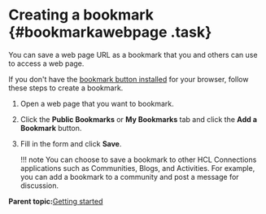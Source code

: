 # Creating a bookmark {#bookmarkawebpage .task}

You can save a web page URL as a bookmark that you and others can use to access a web page.

If you don't have the [bookmark button installed](getstarted-oneapproach.md) for your browser, follow these steps to create a bookmark.

1.  Open a web page that you want to bookmark.

2.  Click the **Public Bookmarks** or **My Bookmarks** tab and click the **Add a Bookmark** button.

3.  Fill in the form and click **Save**.

    !!! note
    You can choose to save a bookmark to other HCL Connections applications such as Communities, Blogs, and Activities. For example, you can add a bookmark to a community and post a message for discussion.


**Parent topic:**[Getting started](../bookmarks/c_getting_started.md)

